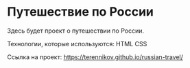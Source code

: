 # Путешествие по России

Здесь будет проект о путешествии по России.

Технологии, которые используются: HTML CSS

Ссылка на проект: https://terennikov.github.io/russian-travel/